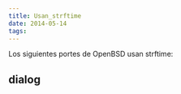 ```yaml
---
title: Usan_strftime
date: 2014-05-14
tags:
---
```

Los siguientes portes de OpenBSD usan strftime:


## dialog

